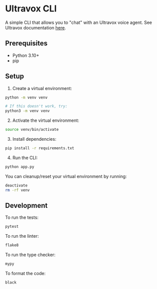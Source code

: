# Ultravox CLI

A simple CLI that allows you to "chat" with an Ultravox voice agent. See Ultravox documentation [here](https://www.ultravox.ai/).

## Prerequisites

- Python 3.10+
- pip

## Setup

1. Create a virtual environment:

```bash
python -m venv venv

# If this doesn't work, try:
python3 -m venv venv
```

2. Activate the virtual environment:

```bash
source venv/bin/activate
```

3. Install dependencies:

```bash
pip install -r requirements.txt
```

4. Run the CLI:

```bash
python app.py
```

You can cleanup/reset your virtual environment by running:

```bash
deactivate
rm -rf venv
```

## Development

To run the tests:

```bash
pytest
```

To run the linter:

```bash
flake8
```

To run the type checker:

```bash
mypy
```

To format the code:

```bash
black
```

